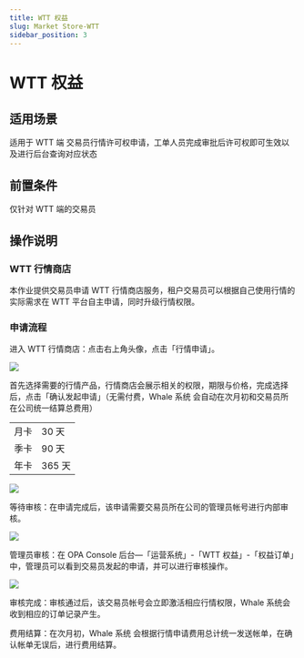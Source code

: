 ```yaml
---
title: WTT 权益
slug: Market Store-WTT
sidebar_position: 3
---
```



# WTT 权益

## 适用场景

适用于 WTT 端 交易员行情许可权申请，工单人员完成审批后许可权即可生效以及进行后台查询对应状态

## 前置条件

仅针对 WTT 端的交易员

## 操作说明

### WTT 行情商店

本作业提供交易员申请 WTT 行情商店服务，租户交易员可以根据自己使用行情的实际需求在 WTT 平台自主申请，同时升级行情权限。

### 申请流程

进入 WTT 行情商店：点击右上角头像，点击「行情申请」。

<img src="/assets/SOiZb0Y7So66uQx4oflc1zCpnJb.png"/>

首先选择需要的行情产品，行情商店会展示相关的权限，期限与价格，完成选择后，点击「确认发起申请」（无需付费，Whale 系统 会自动在次月初和交易员所在公司统一结算总费用）

|   |   |
|---|---|
|月卡|30 天|
|季卡|90 天|
|年卡|365 天|

<img src="/assets/A8yAb9MH4onxIOxY2uRcIWKnnjg.png"/>

等待审核：在申请完成后，该申请需要交易员所在公司的管理员帐号进行内部审核。

<img src="/assets/Mvmcb1N9noymMtx8slmc3m2dnzg.png"/>

管理员审核：在 OPA Console 后台—「运营系统」-「WTT 权益」-「权益订单」中，管理员可以看到交易员发起的申请，并可以进行审核操作。

<img src="/assets/KuVgbsyuTowTffxNwZwcYoyfnHe.png"/>

审核完成：审核通过后，该交易员帐号会立即激活相应行情权限，Whale 系统会收到相应的订单记录产生。

费用结算：在次月初，Whale 系统 会根据行情申请费用总计统一发送帐单，在确认帐单无误后，进行费用结算。

